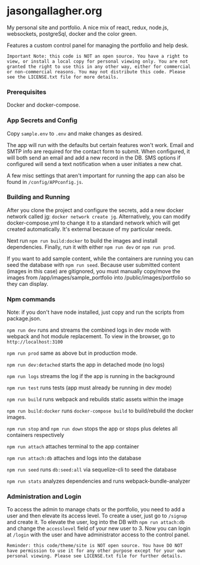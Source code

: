 # jasongallagher.org
My personal site and portfolio. A nice mix of react, redux, node.js, websockets, postgreSql, docker and the color green.

Features a custom control panel for managing the portfolio and help desk.

`Important Note: this code is NOT an open source. You have a right to view, or install a local copy for personal viewing only. You are not granted the right to use this in any other way, either for commercial or non-commercial reasons. You may not distribute this code. Please see the LICENSE.txt file for more details.`

### Prerequisites
Docker and docker-compose.

### App Secrets and Config
Copy `sample.env` to `.env` and make changes as desired.

The app will run with the defaults but certain features won't work. Email and SMTP info are required for the contact form to submit. When configured, it will both send an email and add a new record in the DB. SMS options if configured will send a text notification when a user initiates a new chat.

A few misc settings that aren't important for running the app can also be found in `/config/APPconfig.js`.

### Building and Running

After you clone the project and configure the secrets, add a new docker network called jg: `docker network create jg`. Alternatively, you can modify docker-compose.yml to change it to a standard network which will get created automatically. It's external because of my particular needs.

Next run `npm run build:docker` to build the images and install dependencies. Finally, run it with either `npm run dev` or `npm run prod`.

If you want to add sample content, while the containers are running you can seed the database with `npm run seed`. Because user submitted content (images in this case) are gitignored, you must manually copy/move the images from /app/images/sample_portfolio into /public/images/portfolio so they can display.

### Npm commands

Note: if you don't have node installed, just copy and run the scripts from package.json.

`npm run dev` runs and streams the combined logs in dev mode with webpack and hot module replacement. To view in the browser, go to `http://localhost:3100`

`npm run prod` same as above but in production mode.

`npm run dev:detached` starts the app in detached mode (no logs)

`npm run logs` streams the log if the app is running in the background

`npm run test` runs tests (app must already be running in dev mode)

`npm run build` runs webpack and rebuilds static assets within the image

`npm run build:docker` runs `docker-compose build` to build/rebuild the docker images.

`npm run stop` and `npm run down` stops the app or stops plus deletes all containers respectively

`npm run attach` attaches terminal to the app container

`npm run attach:db` attaches and logs into the database

`npm run seed` runs `db:seed:all` via sequelize-cli to seed the database

`npm run stats` analyzes dependencies and runs webpack-bundle-analyzer

### Administration and Login
To access the admin to manage chats or the portfolio, you need to add a user and then elevate its access level. To create a user, just go to `/signup` and create it. To elevate the user, log into the DB with `npm run attach:db` and change the `accesslevel` field of your new user to 3. Now you can login at `/login` with the user and have administrator access to the control panel.


`Reminder: this code/theme/site is NOT open source. You have DO NOT have permission to use it for any other purpose except for your own personal viewing. Please see LICENSE.txt file for further details.`

